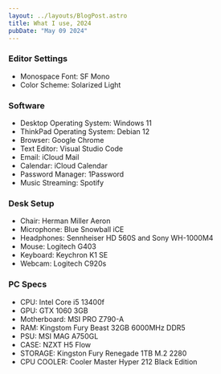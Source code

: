 ```yaml
---
layout: ../layouts/BlogPost.astro
title: What I use, 2024
pubDate: "May 09 2024"
---
```


### Editor Settings

- Monospace Font: SF Mono
- Color Scheme: Solarized Light

### Software

- Desktop Operating System: Windows 11
- ThinkPad Operating System: Debian 12
- Browser: Google Chrome
- Text Editor: Visual Studio Code
- Email: iCloud Mail
- Calendar: iCloud Calendar
- Password Manager: 1Password
- Music Streaming: Spotify

### Desk Setup

- Chair: Herman Miller Aeron
- Microphone: Blue Snowball iCE
- Headphones: Sennheiser HD 560S and Sony WH-1000M4
- Mouse: Logitech G403
- Keyboard: Keychron K1 SE
- Webcam: Logitech C920s

### PC Specs

- CPU: Intel Core i5 13400f
- GPU: GTX 1060 3GB
- Motherboard: MSI PRO Z790-A
- RAM: Kingstom Fury Beast 32GB 6000MHz DDR5
- PSU: MSI MAG A750GL
- CASE: NZXT H5 Flow
- STORAGE: Kingston Fury Renegade 1TB M.2 2280
- CPU COOLER: Cooler Master Hyper 212 Black Edition
